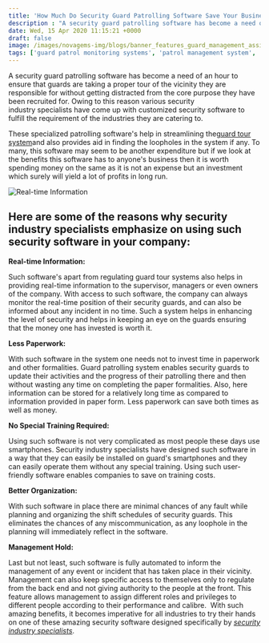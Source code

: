 ```yaml
---
title: 'How Much Do Security Guard Patrolling Software Save Your Business – Novagems'
description : "A security guard patrolling software has become a need of an hour to ensure that guards are taking a proper tour of the vicinity they are responsible for without getting distracted from the core purpose"
date: Wed, 15 Apr 2020 11:15:21 +0000
draft: false
image: /images/novagems-img/blogs/banner_features_guard_management_assistance-960x700.jpg
tags: ['guard patrol monitoring systems', 'patrol management system', 'security', 'Workforce Management', 'workforce management system', 'workforce planning software']
---
```


A security guard patrolling software has become a need of an hour to ensure that guards are taking a proper tour of the vicinity they are responsible for without getting distracted from the core purpose they have been recruited for. Owing to this reason various security industry specialists have come up with customized security software to fulfill the requirement of the industries they are catering to.  

These specialized patrolling software's help in streamlining the[guard tour system](https://novage.ms/gps-tracking/)and also provides aid in finding the loopholes in the system if any. To many, this software may seem to be another expenditure but if we look at the benefits this software has to anyone's business then it is worth spending money on the same as it is not an expense but an investment which surely will yield a lot of profits in long run.

![Real-time Information](https://novage.ms/wp-content/uploads/2020/04/novage-2-1-300x169.jpg)

## Here are some of the reasons why security industry specialists emphasize on using such security software in your company: 

**Real-time Information:**

Such software's apart from regulating guard tour systems also helps in providing real-time information to the supervisor, managers or even owners of the company. With access to such software, the company can always monitor the real-time position of their security guards, and can also be informed about any incident in no time. Such a system helps in enhancing the level of security and helps in keeping an eye on the guards ensuring that the money one has invested is worth it.  

**Less Paperwork:** 

With such software in the system one needs not to invest time in paperwork and other formalities. Guard patrolling system enables security guards to update their activities and the progress of their patrolling there and then without wasting any time on completing the paper formalities. Also, here information can be stored for a relatively long time as compared to information provided in paper form. Less paperwork can save both times as well as money.  

**No Special Training Required:**

Using such software is not very complicated as most people these days use smartphones. Security industry specialists have designed such software in a way that they can easily be installed on guard's smartphones and they can easily operate them without any special training. Using such user-friendly software enables companies to save on training costs.  

**Better Organization:** 

With such software in place there are minimal chances of any fault while planning and organizing the shift schedules of security guards. This eliminates the chances of any miscommunication, as any loophole in the planning will immediately reflect in the software.  

**Management Hold:** 

Last but not least, such software is fully automated to inform the management of any event or incident that has taken place in their vicinity. Management can also keep specific access to themselves only to regulate from the back end and not giving authority to the people at the front. This feature allows management to assign different roles and privileges to different people according to their performance and calibre.  With such amazing benefits, it becomes imperative for all industries to try their hands on one of these amazing security software designed specifically by [_security industry specialists_](https://novage.ms/security-guard-management-assistance/).